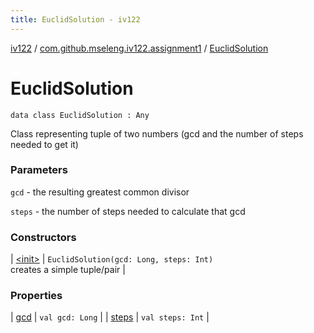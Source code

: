 ```yaml
---
title: EuclidSolution - iv122
---
```


[iv122](../../index.md) / [com.github.mseleng.iv122.assignment1](../index.md) / [EuclidSolution](.)

# EuclidSolution

`data class EuclidSolution : Any`

Class representing tuple of two numbers (gcd and the number of steps needed to get it)

### Parameters

`gcd` - the resulting greatest common divisor

`steps` - the number of steps needed to calculate that gcd

### Constructors

| [&lt;init&gt;](-init-.md) | `EuclidSolution(gcd: Long, steps: Int)`<br>creates a simple tuple/pair |

### Properties

| [gcd](gcd.md) | `val gcd: Long` |
| [steps](steps.md) | `val steps: Int` |

